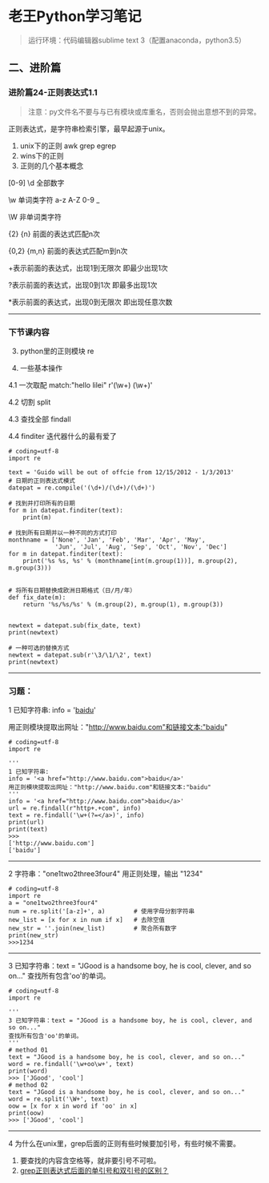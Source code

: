# 老王Python学习笔记
> 运行环境：代码编辑器sublime text 3（配置anaconda，python3.5）
## 二、进阶篇

### 进阶篇24-正则表达式1.1
> 注意：py文件名不要与与已有模块或库重名，否则会抛出意想不到的异常。

正则表达式，是字符串检索引擎，最早起源于unix。

1. unix下的正则 awk grep egrep
2. wins下的正则
2. 正则的几个基本概念

[0-9] \d 全部数字 

\w 单词类字符 a-z A-Z 0-9 _

\W 非单词类字符

{2}  {n}  前面的表达式匹配n次

{0,2} {m,n} 前面的表达式匹配m到n次

+表示前面的表达式，出现1到无限次  即最少出现1次

?表示前面的表达式，出现0到1次  即最多出现1次

*表示前面的表达式，出现0到无限次 即出现任意次数

---
### 下节课内容
3. python里的正则模块 re

4. 一些基本操作

4.1 一次取配 match:"hello lilei"  r'(\w+) (\w+)'

4.2 切割 split

4.3 查找全部 findall

4.4 finditer 迭代器什么的最有爱了

```
# coding=utf-8
import re

text = 'Guido will be out of offcie from 12/15/2012 - 1/3/2013'
# 日期的正则表达式模式
datepat = re.compile('(\d+)/(\d+)/(\d+)')

# 找到并打印所有的日期
for m in datepat.finditer(text):
    print(m)

# 找到所有日期并以一种不同的方式打印
monthname = ['None', 'Jan', 'Feb', 'Mar', 'Apr', 'May',
             'Jun', 'Jul', 'Aug', 'Sep', 'Oct', 'Nov', 'Dec']
for m in datepat.finditer(text):
    print('%s %s, %s' % (monthname[int(m.group(1))], m.group(2), m.group(3)))


# 将所有日期替换成欧洲日期格式（日/月/年）
def fix_date(m):
    return '%s/%s/%s' % (m.group(2), m.group(1), m.group(3))


newtext = datepat.sub(fix_date, text)
print(newtext)

# 一种可选的替换方式
newtext = datepat.sub(r'\3/\1/\2', text)
print(newtext)
```

---

### 习题：

1 已知字符串:
info = '<a href="http://www.baidu.com">baidu</a>'

用正则模块提取出网址："http://www.baidu.com"和链接文本:"baidu"

```
# coding=utf-8
import re

'''
1 已知字符串:
info = '<a href="http://www.baidu.com">baidu</a>'
用正则模块提取出网址："http://www.baidu.com"和链接文本:"baidu"
'''
info = '<a href="http://www.baidu.com">baidu</a>'
url = re.findall(r"http+.+com", info)
text = re.findall('\w+(?=</a>)', info)
print(url)
print(text)
>>>
['http://www.baidu.com']
['baidu']
```
---
2 字符串："one1two2three3four4" 用正则处理，输出 "1234"

```
# coding=utf-8
import re
a = "one1two2three3four4"
num = re.split('[a-z]+', a)        # 使用字母分割字符串
new_list = [x for x in num if x]   # 去除空值
new_str = ''.join(new_list)        # 聚合所有数字
print(new_str)
>>>1234
```
---
3 已知字符串：text = "JGood is a handsome boy, he is cool, clever, and so on..." 查找所有包含'oo'的单词。

```
# coding=utf-8
import re

'''
3 已知字符串：text = "JGood is a handsome boy, he is cool, clever, and so on..."
查找所有包含'oo'的单词。
'''
# method 01
text = "JGood is a handsome boy, he is cool, clever, and so on..."
word = re.findall('\w+oo\w+', text)
print(word)
>>> ['JGood', 'cool']
# method 02
text = "JGood is a handsome boy, he is cool, clever, and so on..."
word = re.split('\W+', text)
oow = [x for x in word if 'oo' in x]
print(oow)
>>> ['JGood', 'cool']
```
---
4 为什么在unix里，grep后面的正则有些时候要加引号，有些时候不需要。


1. 要查找的内容含空格等，就非要引号不可啦。
2. [grep正则表达式后面的单引号和双引号的区别？](http://blog.csdn.net/liaoshengshi/article/details/47905163)
